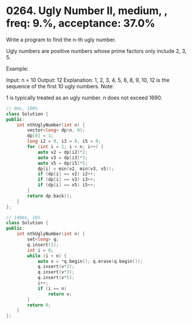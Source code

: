 # 0264. Ugly Number II, medium, , freq: 9.%, acceptance: 37.0%

Write a program to find the n-th ugly number.

Ugly numbers are positive numbers whose prime factors only include 2, 3, 5. 

Example:

Input: n = 10
Output: 12
Explanation: 1, 2, 3, 4, 5, 6, 8, 9, 10, 12 is the sequence of the first 10 ugly numbers.
Note:  

1 is typically treated as an ugly number.
n does not exceed 1690.

```c++
// 0ms, 100%
class Solution {
public:
    int nthUglyNumber(int n) {
        vector<long> dp(n, 0);
        dp[0] = 1;
        long i2 = 0, i3 = 0, i5 = 0;
        for (int i = 1; i < n; i++) {
            auto v2 = dp[i2]*2;
            auto v3 = dp[i3]*3;
            auto v5 = dp[i5]*5;
            dp[i] = min(v2, min(v3, v5));
            if (dp[i] == v2) i2++;
            if (dp[i] == v3) i3++;
            if (dp[i] == v5) i5++;
        }
        return dp.back();
    }
};

// 140ms, 16%
class Solution {
public:
    int nthUglyNumber(int n) {
        set<long> q;
        q.insert(1);
        int i = 0;
        while (i < n) {
            auto v = *q.begin(); q.erase(q.begin());
            q.insert(v*2);
            q.insert(v*3);
            q.insert(v*5);
            i++;
            if (i == n)
                return v;
        }
        return 0;
    }
};
```
